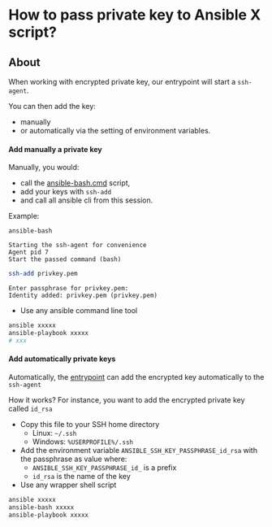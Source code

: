 # How to pass private key to Ansible X script?

## About

When working with encrypted private key, our entrypoint will start a `ssh-agent`.

You can then add the key:

* manually
* or automatically via the setting of environment variables.

#### Add manually a private key

Manually, you would:

* call the [ansible-bash.cmd](bin/ansible-bash.cmd) script,
* add your keys with `ssh-add`
* and call all ansible cli from this session.

Example:

```dos 
ansible-bash
```

```
Starting the ssh-agent for convenience
Agent pid 7
Start the passed command (bash)
```

```bash
ssh-add privkey.pem
```

```
Enter passphrase for privkey.pem:
Identity added: privkey.pem (privkey.pem)
```

* Use any ansible command line tool

```bash
ansible xxxxx
ansible-playbook xxxxx
# xxx
```

#### Add automatically private keys

Automatically, the [entrypoint](Dockerfiles/2.9/ansible-entrypoint.sh) can add the encrypted key automatically to
the `ssh-agent`

How it works?
For instance, you want to add the encrypted private key called `id_rsa`

* Copy this file to your SSH home directory
    * Linux: `~/.ssh`
    * Windows: `%USERPROFILE%/.ssh`
* Add the environment variable `ANSIBLE_SSH_KEY_PASSPHRASE_id_rsa` with the passphrase as value where:
    * `ANSIBLE_SSH_KEY_PASSPHRASE_id_` is a prefix
    * `id_rsa` is the name of the key
* Use any wrapper shell script

```bash
ansible xxxxx
ansible-bash xxxxx
ansible-playbook xxxxx
```